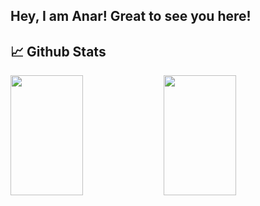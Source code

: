 <h2>Hey, I am Anar! Great to see you here!</h2>
 
## 📈 Github Stats

<p>
  <img align="left" src="https://github-readme-stats.vercel.app/api?username=anarsafar&layout=compact&hide_border=true&show_icons=true&theme=react"   width="48%" height="192px"/>

  <img src="https://github-readme-stats.vercel.app/api/top-langs/?username=anarsafar&langs_count=8&layout=compact&theme=react&hide_border=true&icon_color=F8D866&hide=Jupyter%20Notebook"  width="48%" height="192px"/>
</p>
